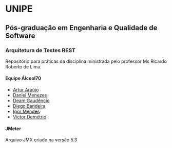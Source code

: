 # UNIPE

## Pós-graduação em Engenharia e Qualidade de Software

### Arquitetura de Testes REST

Repositório para práticas da disciplina ministrada pelo professor Ms Ricardo Roberto de Lima.

#### Equipe Álcool70
* [Artur Araújo](https://github.com/arturaraujo)
* [Daniel Menezes](https://github.com/dsmenezes)
* [Deam Gaudêncio](https://github.com/deamgaudencioramos)
* [Diego Bandeira](https://github.com/rustnnes)
* [Igor Mendes](https://github.com/igormendes)
* [Victor Demétrio](https://github.com/victordemetrio)

#### JMeter

Arquivo JMX criado na versão 5.3